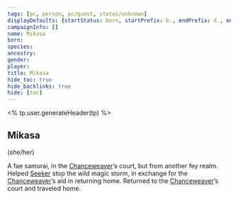 ```yaml
---
tags: [pc, person, pc/guest, status/unknown]
displayDefaults: {startStatus: born, startPrefix: b., endPrefix: d., endStatus: died}
campaignInfo: []
name: Mikasa
born:
species:
ancestry:
gender:
player:
title: Mikasa
hide_toc: true
hide_backlinks: true
hide: [toc]
---
```

<% tp.user.generateHeader(tp) %>
## Mikasa
(she/her)

A fae samurai, in the [Chanceweaver](<../../../extraplanar-powers/prince-of-luck.md>)’s court, but from another fey realm. Helped [Seeker](<../seeker.md>) stop the wild magic storm, in exchange for the [Chanceweaver](<../../../extraplanar-powers/prince-of-luck.md>)’s aid in returning home. Returned to the [Chanceweaver](<../../../extraplanar-powers/prince-of-luck.md>)’s court and traveled home.